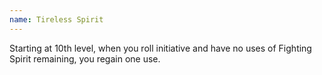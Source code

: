 ```yaml
---
name: Tireless Spirit
---
```

Starting at 10th level, when you roll initiative and have no uses of Fighting Spirit remaining, you regain one use.
